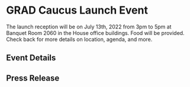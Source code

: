 # GRAD Caucus Launch Event

The launch reception will be on July 13th, 2022 from 3pm to 5pm at Banquet Room 2060 in the House office buildings. Food will be provided. Check back for more details on location, agenda, and more.

## Event Details

## Press Release
